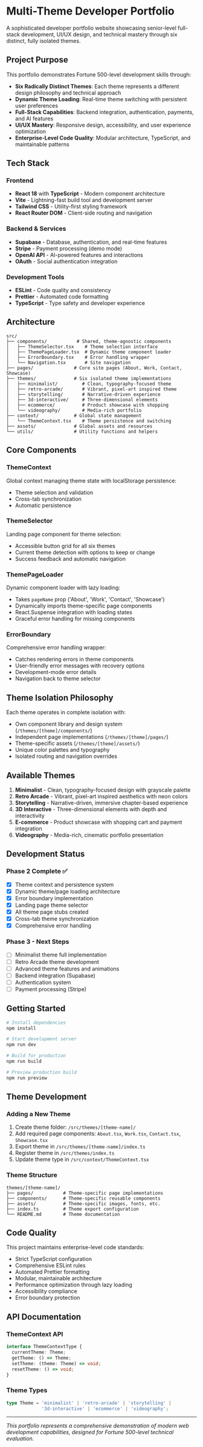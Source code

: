 
# Multi-Theme Developer Portfolio

A sophisticated developer portfolio website showcasing senior-level full-stack development, UI/UX design, and technical mastery through six distinct, fully isolated themes.

## Project Purpose

This portfolio demonstrates Fortune 500-level development skills through:
- **Six Radically Distinct Themes**: Each theme represents a different design philosophy and technical approach
- **Dynamic Theme Loading**: Real-time theme switching with persistent user preferences
- **Full-Stack Capabilities**: Backend integration, authentication, payments, and AI features
- **UI/UX Mastery**: Responsive design, accessibility, and user experience optimization
- **Enterprise-Level Code Quality**: Modular architecture, TypeScript, and maintainable patterns

## Tech Stack

### Frontend
- **React 18** with **TypeScript** - Modern component architecture
- **Vite** - Lightning-fast build tool and development server
- **Tailwind CSS** - Utility-first styling framework
- **React Router DOM** - Client-side routing and navigation

### Backend & Services
- **Supabase** - Database, authentication, and real-time features
- **Stripe** - Payment processing (demo mode)
- **OpenAI API** - AI-powered features and interactions
- **OAuth** - Social authentication integration

### Development Tools
- **ESLint** - Code quality and consistency
- **Prettier** - Automated code formatting
- **TypeScript** - Type safety and developer experience

## Architecture

```
src/
├── components/           # Shared, theme-agnostic components
│   ├── ThemeSelector.tsx    # Theme selection interface
│   ├── ThemePageLoader.tsx  # Dynamic theme component loader
│   ├── ErrorBoundary.tsx    # Error handling wrapper
│   └── Navigation.tsx       # Site navigation
├── pages/               # Core site pages (About, Work, Contact, Showcase)
├── themes/              # Six isolated theme implementations
│   ├── minimalist/         # Clean, typography-focused theme
│   ├── retro-arcade/       # Vibrant, pixel-art inspired theme
│   ├── storytelling/       # Narrative-driven experience
│   ├── 3d-interactive/     # Three-dimensional elements
│   ├── ecommerce/          # Product showcase with shopping
│   └── videography/        # Media-rich portfolio
├── context/             # Global state management
│   └── ThemeContext.tsx    # Theme persistence and switching
├── assets/              # Global assets and resources
└── utils/               # Utility functions and helpers
```

## Core Components

### ThemeContext
Global context managing theme state with localStorage persistence:
- Theme selection and validation
- Cross-tab synchronization
- Automatic persistence

### ThemeSelector
Landing page component for theme selection:
- Accessible button grid for all six themes
- Current theme detection with options to keep or change
- Success feedback and automatic navigation

### ThemePageLoader
Dynamic component loader with lazy loading:
- Takes `pageName` prop ('About', 'Work', 'Contact', 'Showcase')
- Dynamically imports theme-specific page components
- React.Suspense integration with loading states
- Graceful error handling for missing components

### ErrorBoundary
Comprehensive error handling wrapper:
- Catches rendering errors in theme components
- User-friendly error messages with recovery options
- Development-mode error details
- Navigation back to theme selector

## Theme Isolation Philosophy

Each theme operates in complete isolation with:
- Own component library and design system (`/themes/[theme]/components/`)
- Independent page implementations (`/themes/[theme]/pages/`)
- Theme-specific assets (`/themes/[theme]/assets/`)
- Unique color palettes and typography
- Isolated routing and navigation overrides

## Available Themes

1. **Minimalist** - Clean, typography-focused design with grayscale palette
2. **Retro Arcade** - Vibrant, pixel-art inspired aesthetics with neon colors
3. **Storytelling** - Narrative-driven, immersive chapter-based experience
4. **3D Interactive** - Three-dimensional elements with depth and interactivity
5. **E-commerce** - Product showcase with shopping cart and payment integration
6. **Videography** - Media-rich, cinematic portfolio presentation

## Development Status

### Phase 2 Complete ✅
- [x] Theme context and persistence system
- [x] Dynamic theme/page loading architecture
- [x] Error boundary implementation
- [x] Landing page theme selector
- [x] All theme page stubs created
- [x] Cross-tab theme synchronization
- [x] Comprehensive error handling

### Phase 3 - Next Steps
- [ ] Minimalist theme full implementation
- [ ] Retro Arcade theme development
- [ ] Advanced theme features and animations
- [ ] Backend integration (Supabase)
- [ ] Authentication system
- [ ] Payment processing (Stripe)

## Getting Started

```bash
# Install dependencies
npm install

# Start development server
npm run dev

# Build for production
npm run build

# Preview production build
npm run preview
```

## Theme Development

### Adding a New Theme
1. Create theme folder: `/src/themes/[theme-name]/`
2. Add required page components: `About.tsx`, `Work.tsx`, `Contact.tsx`, `Showcase.tsx`
3. Export theme in `/src/themes/[theme-name]/index.ts`
4. Register theme in `/src/themes/index.ts`
5. Update theme type in `/src/context/ThemeContext.tsx`

### Theme Structure
```
themes/[theme-name]/
├── pages/           # Theme-specific page implementations
├── components/      # Theme-specific reusable components
├── assets/          # Theme-specific images, fonts, etc.
├── index.ts         # Theme export configuration
└── README.md        # Theme documentation
```

## Code Quality

This project maintains enterprise-level code standards:
- Strict TypeScript configuration
- Comprehensive ESLint rules
- Automated Prettier formatting
- Modular, maintainable architecture
- Performance optimization through lazy loading
- Accessibility compliance
- Error boundary protection

## API Documentation

### ThemeContext API
```typescript
interface ThemeContextType {
  currentTheme: Theme;
  getTheme: () => Theme;
  setTheme: (theme: Theme) => void;
  resetTheme: () => void;
}
```

### Theme Types
```typescript
type Theme = 'minimalist' | 'retro-arcade' | 'storytelling' | 
             '3d-interactive' | 'ecommerce' | 'videography';
```

---

*This portfolio represents a comprehensive demonstration of modern web development capabilities, designed for Fortune 500-level technical evaluation.*
